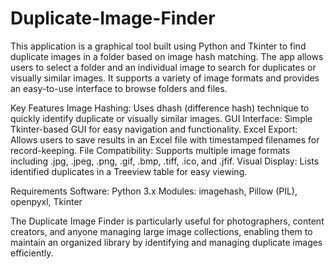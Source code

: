 # Duplicate-Image-Finder

This application is a graphical tool built using Python and Tkinter to find duplicate images in a folder based on image hash matching. The app allows users to select a folder and an individual image to search for duplicates or visually similar images. It supports a variety of image formats and provides an easy-to-use interface to browse folders and files.

Key Features
  Image Hashing: Uses dhash (difference hash) technique to quickly identify duplicate or visually similar images.
  GUI Interface: Simple Tkinter-based GUI for easy navigation and functionality.
  Excel Export: Allows users to save results in an Excel file with timestamped filenames for record-keeping.
  File Compatibility: Supports multiple image formats including .jpg, .jpeg, .png, .gif, .bmp, .tiff, .ico, and .jfif.
  Visual Display: Lists identified duplicates in a Treeview table for easy viewing.

Requirements
  Software: Python 3.x
  Modules: imagehash, Pillow (PIL), openpyxl, Tkinter

The Duplicate Image Finder is particularly useful for photographers, content creators, and anyone managing large image collections, enabling them to maintain an organized library by identifying and managing duplicate images efficiently.
